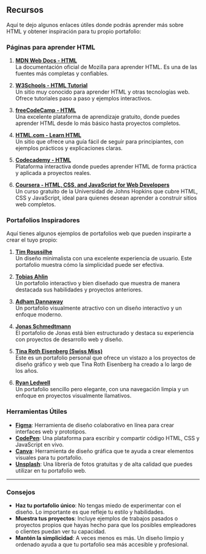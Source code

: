 ## Recursos

Aquí te dejo algunos enlaces útiles donde podrás aprender más sobre HTML y obtener inspiración para tu propio portafolio:

### Páginas para aprender HTML

1. **[MDN Web Docs - HTML](https://developer.mozilla.org/es/docs/Web/HTML)**  
   La documentación oficial de Mozilla para aprender HTML. Es una de las fuentes más completas y confiables.

2. **[W3Schools - HTML Tutorial](https://www.w3schools.com/html/)**  
   Un sitio muy conocido para aprender HTML y otras tecnologías web. Ofrece tutoriales paso a paso y ejemplos interactivos.

3. **[freeCodeCamp - HTML](https://www.freecodecamp.org/learn/responsive-web-design/#basic-html-and-html5)**  
   Una excelente plataforma de aprendizaje gratuito, donde puedes aprender HTML desde lo más básico hasta proyectos completos.

4. **[HTML.com - Learn HTML](https://html.com/)**  
   Un sitio que ofrece una guía fácil de seguir para principiantes, con ejemplos prácticos y explicaciones claras.

5. **[Codecademy - HTML](https://www.codecademy.com/learn/learn-html)**  
   Plataforma interactiva donde puedes aprender HTML de forma práctica y aplicada a proyectos reales.

6. **[Coursera - HTML, CSS, and JavaScript for Web Developers](https://www.coursera.org/learn/html-css-javascript-for-web-developers)**  
   Un curso gratuito de la Universidad de Johns Hopkins que cubre HTML, CSS y JavaScript, ideal para quienes desean aprender a construir sitios web completos.

### Portafolios Inspiradores

Aquí tienes algunos ejemplos de portafolios web que pueden inspirarte a crear el tuyo propio:

1. **[Tim Roussilhe](https://tim.roussilhe.com/)**  
   Un diseño minimalista con una excelente experiencia de usuario. Este portafolio muestra cómo la simplicidad puede ser efectiva.

2. **[Tobias Ahlin](https://tobiasahlin.com/)**  
   Un portafolio interactivo y bien diseñado que muestra de manera destacada sus habilidades y proyectos anteriores.

3. **[Adham Dannaway](https://www.adhamdannaway.com/)**  
   Un portafolio visualmente atractivo con un diseño interactivo y un enfoque moderno.

4. **[Jonas Schmedtmann](https://www.jonasschmedtmann.com/)**  
   El portafolio de Jonas está bien estructurado y destaca su experiencia con proyectos de desarrollo web y diseño.

5. **[Tina Roth Eisenberg (Swiss Miss)](https://www.swiss-miss.com/)**  
   Este es un portafolio personal que ofrece un vistazo a los proyectos de diseño gráfico y web que Tina Roth Eisenberg ha creado a lo largo de los años.

6. **[Ryan Ledwell](https://www.ryanledwell.com/)**  
   Un portafolio sencillo pero elegante, con una navegación limpia y un enfoque en proyectos visualmente llamativos.

### Herramientas Útiles

- **[Figma](https://www.figma.com/)**: Herramienta de diseño colaborativo en línea para crear interfaces web y prototipos.
- **[CodePen](https://codepen.io/)**: Una plataforma para escribir y compartir código HTML, CSS y JavaScript en vivo.
- **[Canva](https://www.canva.com/)**: Herramienta de diseño gráfica que te ayuda a crear elementos visuales para tu portafolio.
- **[Unsplash](https://unsplash.com/)**: Una librería de fotos gratuitas y de alta calidad que puedes utilizar en tu portafolio web.

---

### Consejos

- **Haz tu portafolio único**: No tengas miedo de experimentar con el diseño. Lo importante es que refleje tu estilo y habilidades.
- **Muestra tus proyectos**: Incluye ejemplos de trabajos pasados o proyectos propios que hayas hecho para que los posibles empleadores o clientes puedan ver tu capacidad.
- **Mantén la simplicidad**: A veces menos es más. Un diseño limpio y ordenado ayuda a que tu portafolio sea más accesible y profesional.